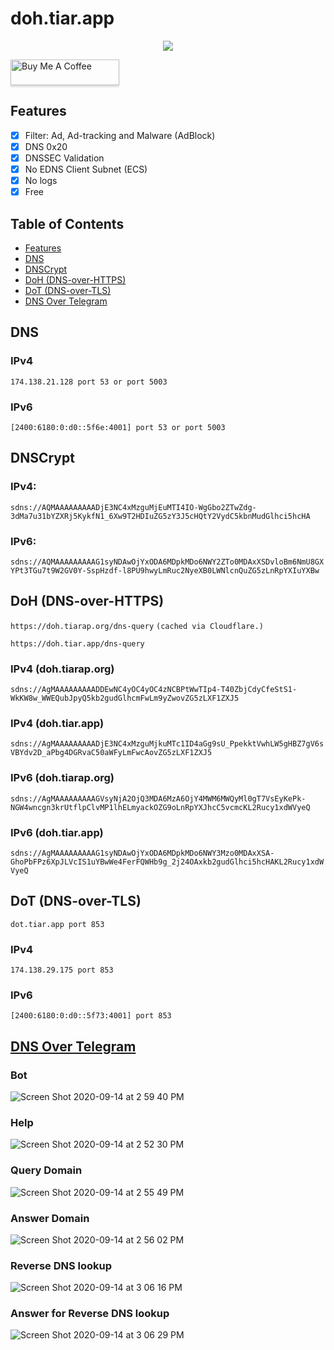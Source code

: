 # doh.tiar.app

<p align="center">
	<a href="https://xkcd.com/624/"><img src="https://user-images.githubusercontent.com/787301/97881789-cccbbb80-1d5d-11eb-8c77-ed8b84a708c2.png"></a>
</p>

<a href="https://www.buymeacoffee.com/tiarap" target="_blank"><img src="https://www.buymeacoffee.com/assets/img/custom_images/orange_img.png" alt="Buy Me A Coffee" style="height: 41px !important;width: 174px !important;box-shadow: 0px 3px 2px 0px rgba(190, 190, 190, 0.5) !important;-webkit-box-shadow: 0px 3px 2px 0px rgba(190, 190, 190, 0.5) !important;" > </a>

## Features

- [x] Filter: Ad, Ad-tracking and Malware (AdBlock)
- [x] DNS 0x20
- [x] DNSSEC Validation
- [x] No EDNS Client Subnet (ECS)
- [x] No logs
- [x] Free

## Table of Contents

* [Features](#features)
* [DNS](#features)
* [DNSCrypt](#dnscrypt)
* [DoH (DNS-over-HTTPS)](#doh-dns-over-https)
* [DoT (DNS-over-TLS)](#dot-dns-over-tls)
* [DNS Over Telegram](#dns-over-telegram)


## DNS

### IPv4

 `174.138.21.128 port 53 or port 5003`

### IPv6

 `[2400:6180:0:d0::5f6e:4001] port 53 or port 5003`

## DNSCrypt

### IPv4: 

`sdns://AQMAAAAAAAAADjE3NC4xMzguMjEuMTI4IO-WgGbo2ZTwZdg-3dMa7u31bYZXRj5KykfN1_6Xw9T2HDIuZG5zY3J5cHQtY2VydC5kbnMudGlhci5hcHA`

### IPv6:

`sdns://AQMAAAAAAAAAG1syNDAwOjYxODA6MDpkMDo6NWY2ZTo0MDAxXSDvloBm6NmU8GXYPt3TGu7t9W2GV0Y-SspHzdf-l8PU9hwyLmRuc2NyeXB0LWNlcnQuZG5zLnRpYXIuYXBw`

## DoH (DNS-over-HTTPS)

`https://doh.tiarap.org/dns-query` `(cached via Cloudflare.)`

`https://doh.tiar.app/dns-query`


### IPv4 (doh.tiarap.org)

`sdns://AgMAAAAAAAAADDEwNC4yOC4yOC4zNCBPtWwTIp4-T40ZbjCdyCfeStS1-WkKW8w_WWEQubJpyQ5kb2gudGlhcmFwLm9yZwovZG5zLXF1ZXJ5`

### IPv4 (doh.tiar.app)

`sdns://AgMAAAAAAAAADjE3NC4xMzguMjkuMTc1ID4aGg9sU_PpekktVwhLW5gHBZ7gV6sVBYdv2D_aPbg4DGRvaC50aWFyLmFwcAovZG5zLXF1ZXJ5`

### IPv6 (doh.tiarap.org)

`sdns://AgMAAAAAAAAAGVsyNjA2OjQ3MDA6MzA6OjY4MWM6MWQyMl0gT7VsEyKePk-NGW4wncgn3krUtflpClvMP1lhELmyackOZG9oLnRpYXJhcC5vcmcKL2Rucy1xdWVyeQ`

### IPv6 (doh.tiar.app)

`sdns://AgMAAAAAAAAAG1syNDAwOjYxODA6MDpkMDo6NWY3Mzo0MDAxXSA-GhoPbFPz6XpJLVcIS1uYBwWe4FerFQWHb9g_2j24OAxkb2gudGlhci5hcHAKL2Rucy1xdWVyeQ`

## DoT (DNS-over-TLS)

`dot.tiar.app port 853`

### IPv4

`174.138.29.175 port 853`

### IPv6

`[2400:6180:0:d0::5f73:4001] port 853`


## [DNS Over Telegram](https://t.me/dns_tgbot)


### Bot

![Screen Shot 2020-09-14 at 2 59 40 PM](https://user-images.githubusercontent.com/787301/93053879-0ad02b80-f69b-11ea-9199-b7551568373c.png)

### Help

![Screen Shot 2020-09-14 at 2 52 30 PM](https://user-images.githubusercontent.com/787301/93053134-f50e3680-f699-11ea-9907-8f7691799f12.png)

### Query Domain

![Screen Shot 2020-09-14 at 2 55 49 PM](https://user-images.githubusercontent.com/787301/93053472-6cdc6100-f69a-11ea-8003-af96ffeee258.png)

### Answer Domain

![Screen Shot 2020-09-14 at 2 56 02 PM](https://user-images.githubusercontent.com/787301/93053504-78c82300-f69a-11ea-97ee-47a5d0122b31.png)

### Reverse DNS lookup

![Screen Shot 2020-09-14 at 3 06 16 PM](https://user-images.githubusercontent.com/787301/93054531-0c4e2380-f69c-11ea-93aa-74e7b5b1242c.png)

### Answer for Reverse DNS lookup

![Screen Shot 2020-09-14 at 3 06 29 PM](https://user-images.githubusercontent.com/787301/93054579-1b34d600-f69c-11ea-8a13-47ba5375c54d.png)


